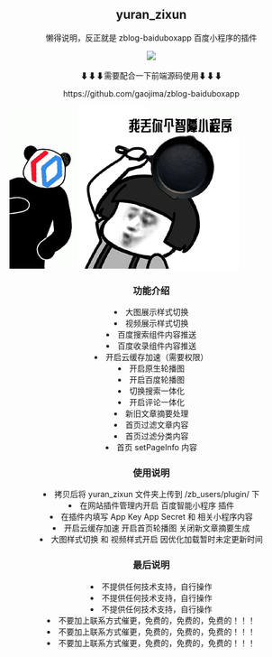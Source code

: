 <h2 align="center">yuran_zixun</h2>
<p align="center">懒得说明，反正就是 zblog-baiduboxapp 百度小程序的插件</p>

<p align="center">
<img src="https://img.shields.io/badge/yuran%20zixun-By%20二%20马%20食%20槽%20-gray.svg?colorA=655BE1&amp;colorB=4F44D6&amp;style=for-the-badge">
</p>

<p align="center">⬇⬇⬇需要配合一下前端源码使用⬇⬇⬇</p>
<p align="center">https://github.com/gaojima/zblog-baiduboxapp</p>

<img src="https://github.com/gaojima/yuran_zixun/blob/main/202107041625356566325110.png?raw=true">

<h3 align="center">功能介绍</h2>
<li align="center">大图展示样式切换</li>
<li align="center">视频展示样式切换</li>
<li align="center">百度搜索组件内容推送</li>
<li align="center">百度收录组件内容推送</li>
<li align="center">开启云缓存加速（需要权限）</li>
<li align="center">开启原生轮播图</li>
<li align="center">开启百度轮播图</li>
<li align="center">切换搜索一体化</li>
<li align="center">开启评论一体化</li>
<li align="center">新旧文章摘要处理</li>
<li align="center">首页过滤文章内容</li>
<li align="center">首页过滤分类内容</li>
<li align="center">首页 setPageInfo 内容</li>

<h3 align="center">使用说明</h2>
<li align="center">拷贝后将 yuran_zixun 文件夹上传到 /zb_users/plugin/ 下</li>
<li align="center">在网站插件管理内开启 百度智能小程序 插件</li>
<li align="center">在插件内填写 App Key App Secret 和 相关小程序内容</li>
<li align="center">开启云缓存加速 开启首页轮播图 关闭新文章摘要生成</li>
<li align="center">大图样式切换 和 视频样式开启 因优化加载暂时未定更新时间</li>

<h3 align="center">最后说明</h2>
<li align="center">不提供任何技术支持，自行操作</li>
<li align="center">不提供任何技术支持，自行操作</li>
<li align="center">不提供任何技术支持，自行操作</li>
<li align="center">不要加上联系方式催更，免费的，免费的，免费的！！！</li>
<li align="center">不要加上联系方式催更，免费的，免费的，免费的！！！</li>
<li align="center">不要加上联系方式催更，免费的，免费的，免费的！！！</li>
